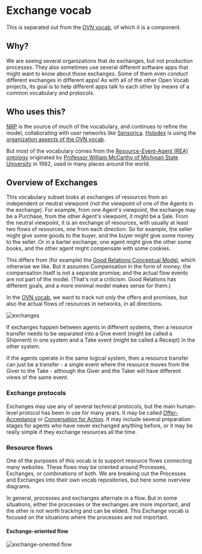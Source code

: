 # Exchange vocab

This is separated out from the [OVN vocab](https://github.com/openvocab/ovn), of which it is a component. 

## Why?

We are seeing several organizations that do exchanges, but not production processes. They also sometimes use several different software apps that might want to know about those exchanges. Some of them even conduct different exchanges in different apps! As with all of the other Open Vocab projects, its goal is to help different apps talk to each other by means of a common vocabulary and protocols.

## Who uses this?

[NRP](https://github.com/valnet/valuenetwork) is the source of much of the vocabulary, and continues to refine the model, collaborating with user networks like [Sensorica](http://nrp.sensorica.co). [Holodex](https://github.com/open-app/holodex) is using the [organization aspects of the OVN vocab](https://github.com/openvocab/holodex).

But most of the vocabulary comes from the [Resource-Event-Agent (REA) ontology](http://en.wikipedia.org/wiki/Resources,_events,_agents_(accounting_model)) originated by [Professor William McCarthy of Michigan State University](https://www.msu.edu/~mccarth4/) in 1982, used in many places around the world.

## Overview of Exchanges

This vocabulary subset looks at exchanges of resources from an independent or neutral viewpoint (not the viewpoint of one of the Agents in the exchange). For example, from one Agent's viewpoint, the exchange may be a Purchase, from the other Agent's viewpoint, it might be a Sale. From the neutral viewpoint, it is an exchange of resources, with usually at least two flows of resources, one from each direction. So for example, the seller might give some goods to the buyer, and the buyer might give some money to the seller. Or in a barter exchange, one agent might give the other some books, and the other agent might compensate with some cookies.

This differs from (for example) the [Good Relations Conceptual Model](http://wiki.goodrelations-vocabulary.org/Documentation/Conceptual_model), which otherwise we like. But it assumes Compensation in the form of money; the compensation itself is not a separate promise; and the actual flow events are not part of the model. (That's not a criticism. Good Relations has different goals, and a more minimal model makes sense for them.)

In the [OVN vocab](https://github.com/openvocab/ovn), we want to track not only the offers and promises, but also the actual flows of resources in networks, in all directions.

![exchanges](https://docs.google.com/drawings/d/1BnVK0J6mJd9OCpqLhJPp59vyutK_Q2ggOJJSyMkNc4o/pub?w=485&h=398)

If exchanges happen between agents in different systems, then a resource transfer needs to be separated into a Give event (might be called a Shipment) in one system and a Take event (might be called a Receipt) in the other system.

If the agents operate in the same logical system, then a resource transfer can just be a transfer - a single event where the resource moves from the Giver to the Take - although the Giver and the Taker will have different views of the same event.

### Exchange protocols

Exchanges may use any of several technical protocols, but the main human-level protocol has been in use for many years. It may be called [Offer-Acceptance](https://en.wikipedia.org/wiki/Offer_and_acceptance) or [Conversation for Action](http://conversationsforaction.com/cfa-playground). It may include several preparation stages for agents who have never exchanged anything before, or it may be really simple if they exchange resources all the time.

### Resource flows

One of the purposes of this vocab is to support resource flows connecting many websites. These flows may be oriented around Processes, Exchanges, or combinations of both. We are breaking out the Processes and Exchanges into their own vocab repositories, but here some overview diagrams.

In general, processes and exchanges alternate in a flow. But in some situations, either the processes or the exchanges are more important, and the other is not worth tracking and can be elided. This Exchange vocab is focused on the situations where the processes are not important.

#### Exchange-oriented flow

![exchange-oriented flow](https://docs.google.com/drawings/d/1og6iUscoFmzHm2zkfhwSU3lp6zHPX2j3BfvTmyfGmww/pub?w=720&h=330)


